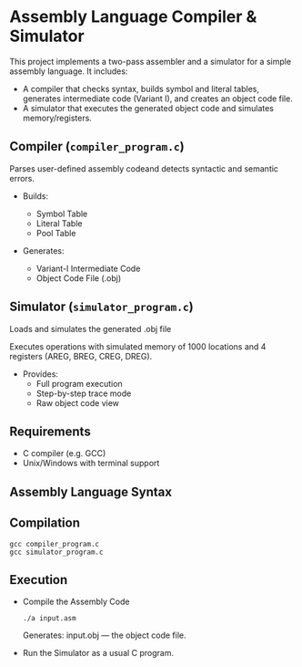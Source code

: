 # Assembly Language Compiler & Simulator

This project implements a two-pass assembler and a simulator for a simple assembly language. It includes:
* A compiler that checks syntax, builds symbol and literal tables, generates intermediate code (Variant I), and creates an object code file.
* A simulator that executes the generated object code and simulates memory/registers.


## Compiler (`compiler_program.c`)

Parses user-defined assembly codeand detects syntactic and semantic errors.

* Builds:
   * Symbol Table
   * Literal Table
   * Pool Table

* Generates:
   * Variant-I Intermediate Code
   * Object Code File (.obj)
 
## Simulator (`simulator_program.c`)

Loads and simulates the generated .obj file

Executes operations with simulated memory of 1000 locations and 4 registers (AREG, BREG, CREG, DREG).

* Provides:
   * Full program execution
   * Step-by-step trace mode
   * Raw object code view

## Requirements
* C compiler (e.g. GCC)
* Unix/Windows with terminal support

## Assembly Language Syntax



## Compilation
```
gcc compiler_program.c
gcc simulator_program.c
```

## Execution
* Compile the Assembly Code  
  ```
  ./a input.asm
  ```
  Generates: input.obj — the object code file.  

* Run the Simulator as a usual C program.
